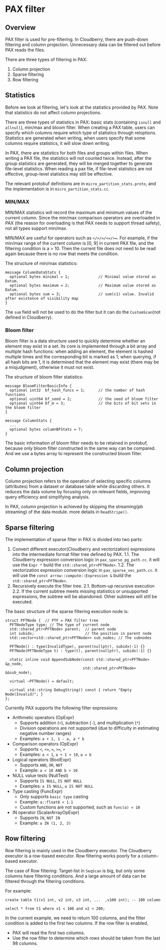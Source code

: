 # PAX filter

## Overview

PAX filter is used for pre-filtering. In Cloudberry, there are push-down filtering and column projection. Unnecessary data can be filtered out before PAX reads the files.

There are three types of filtering in PAX:

1. Column projection
2. Sparse filtering
3. Row filtering

## Statistics

Before we look at filtering, let's look at the statistics provided by PAX. Note that statistics do not affect column projections.

There are three types of statistics in PAX: basic stats (containing `isnull` and `allnull`), min/max and bloom filter. When creating a PAX table, users can specify which columns require which type of statistics through reloptions. Statistics are generated when writing, when users specify that some columns require statistics, it will slow down writing.

In PAX, there are statistics for both files and groups within files. When writing a PAX file, the statistics will not counted twice. Instead, after the group statistics are generated, they will be merged together to generate file-level statistics. When reading a pax file, if file-level statistics are not effective, group-level statistics may still be effective.

The relevant protobuf definitions are in `micro_partition_stats.proto`, and the implementation is in `micro_partition_stats.cc`.

### MIN/MAX

MIN/MAX statistics will record the maximum and minimum values ​​of the current column. Since the min/max comparison operators are overloaded in PAX (the reason for overloading is that PAX needs to support thread safety), not all types support min/max.

MIN/MAX are useful for operators such as `</>/=/<=/>=`. For example, if the min/max range of the current column is [0, 9] in current PAX file, and the filtering condition is a > 10. Then the current file does not need to be read again because there is no row that meets the condition.

The structure of min/max statistics:

```
message ColumnDataStats {
  optional bytes minimal = 1;             // Minimal value stored as Datum.
  optional bytes maximum = 2;             // Maximum value stored as Datum.
  optional bytes sum = 3;                 // sum(c1) value. Invalid after existence of visibility map
}
```

The `sum` field will not be used to do the filter but it can do the `CustomScan`(not defined in Cloudberry).

### Bloom filter

Bloom filter is a data structure used to quickly determine whether an element may exist in a set. Its core is implemented through a bit array and multiple hash functions: when adding an element, the element is hashed multiple times and the corresponding bit is marked as 1; when querying, if all hash bits are 1, it is determined that the element may exist (there may be a misjudgment), otherwise it must not exist.

The structure of bloom filter statistics:

```
message BloomFilterBasicInfo {
  optional int32  bf_hash_funcs = 1;      // the number of hash functions
  optional uint64 bf_seed = 2;            // the seed of bloom filter
  optional uint64 bf_m = 3;               // the bits of bit sets in the bloom filter
}

message ColumnStats {
  ...
  optional bytes columnBFStats = 7;
}
```

The basic information of bloom filter needs to be retained in protobuf, because only bloom filter constructed in the same way can be compared. And we use a bytes array to represent the constructed bloom filter.

## Column projection

Column projection refers to the operation of selecting specific columns (attributes) from a dataset or database table while discarding others. It reduces the data volume by focusing only on relevant fields, improving query efficiency and simplifying analysis.  

In PAX, column projection is achieved by skipping the streaming(pb streaming) of the data module. more details in `ReadStripe()`.

## Sparse filtering

The implementation of sparse filter in PAX is divided into two parts:
1. Convert different executor(Cloudberry and vectorization) expressions into the intermediate format filter tree defined by PAX.
   1.1. The Cloudberry expression conversion logic in `pax_sparse_pg_path.cc`. it will use the `Expr *` build the `std::shared_ptr<PFTNode>`.
   1.2. The vectorization expression conversion logic in `pax_sparse_vec_path.cc`. it will use the `const arrow::compute::Expression &` build the `std::shared_ptr<PFTNode>`.
2. Recursively execute the filter tree.
   2.1. Bottom-up recursive execution
   2.2. If the current subtree meets missing statistics or unsupported expressions, the subtree will be abandoned. Other subtrees will still be executed.


The basic structure of the sparse filtering execution node is:

```
struct PFTNode {  // PTF = PAX filter tree
  PFTNodeType type; // The type of current node
  std::shared_ptr<PFTNode> parent;  // parent node
  int subidx;                       // the position in parent node
  std::vector<std::shared_ptr<PFTNode>> sub_nodes; // The subnodes

  PFTNode() : type(InvalidType), parent(nullptr), subidx(-1) {}
  PFTNode(PFTNodeType t) : type(t), parent(nullptr), subidx(-1) {}

  static inline void AppendSubNode(const std::shared_ptr<PFTNode> &p_node,
                                   std::shared_ptr<PFTNode> &&sub_node);

  virtual ~PFTNode() = default;

  virtual std::string DebugString() const { return "Empty Node(Invalid)"; }
};

```

Currently PAX supports the following filter expressions:

- Arithmetic operators (OpExpr)
  - Supports addition (`+`), subtraction (`-`), and multiplication (`*`)
  - Division operations are not supported (due to difficulty in estimating negative number ranges)
  - Examples: `a + 1, 1 - a, a * b`
- Comparison operators (OpExpr)
  - Supports `<`, `<=`, `=`, `>=`, `>`
  - Examples: `a < 1`, `a + 1 < 10`, `a = b`
- Logical operators (BoolExpr)
  - Supports `AND`, `OR`, `NOT`
  - Example: `a < 10 AND b > 10`
- NULL value tests (NullTest)
  - Supports `IS NULL`, `IS NOT NULL`
  - Examples: `a IS NULL`, `a IS NOT NULL`
- Type casting (FuncExpr)
  - Only supports `basic type` casting
  - Example: `a::float8 < 1.1`
  - Custom functions are not supported, such as `func(a) < 10`
- IN operator (ScalarArrayOpExpr)
  - Supports `IN`, `NOT IN`
  - Example: `a IN (1, 2, 3)`

## Row filtering

Row filtering is mainly used in the Cloudberry executor. The Cloudberry executor is a row-based executor. Row filtering works poorly for a column-based executor.

The case of Row filtering:  Target-list in `SeqScan` is big, but only some columns have filtering conditions. And a large amount of data can be filtered through the filtering conditions.

For example:

```
create table t1(v1 int, v2 int, v3 int, ...  ,v100 int); -- 100 column

select * from t1 where v1 < 100 and v2 < 200;
```

In the current example, we need to return 100 columns, and the filter condition is added to the first two columns. If the row filter is enabled, 

- PAX will read the first two columns.
- Use the row filter to determine which rows should be taken from the last 98 columns.




